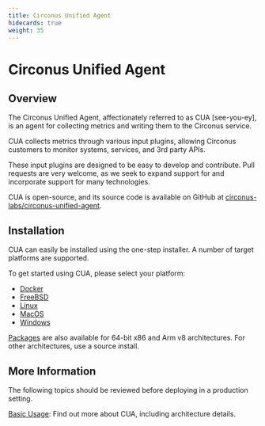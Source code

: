```yaml
---
title: Circonus Unified Agent
hidecards: true
weight: 35
---
```


# Circonus Unified Agent

## Overview

The Circonus Unified Agent, affectionately referred to as CUA [see-you-ey], is an agent for collecting metrics and writing them to the Circonus service.

CUA collects metrics through various input plugins, allowing Circonus customers to monitor systems, services, and 3rd party APIs.

These input plugins are designed to be easy to develop and contribute. Pull requests are very welcome, as we seek to expand support for and incorporate support for many technologies.

CUA is open-source, and its source code is available on GitHub at [circonus-labs/circonus-unified-agent](https://github.com/circonus-labs/circonus-unified-agent).

## Installation

CUA can easily be installed using the one-step installer. A number of target platforms are supported.

To get started using CUA, please select your platform:
- [Docker](/circonus/integrations/agents/circonus-unified-agent/docker/)
- [FreeBSD](/circonus/integrations/agents/circonus-unified-agent/freebsd/)
- [Linux](/circonus/integrations/agents/circonus-unified-agent/linux/)
- [MacOS](/circonus/integrations/agents/circonus-unified-agent/macos/)
- [Windows](/circonus/integrations/agents/circonus-unified-agent/windows/)

[Packages](https://www.github.com/circonus-labs/circonus-unified-agent/releases/latest) are also available for 64-bit x86 and Arm v8 architectures. For other architectures, use a source install.

## More Information

The following topics should be reviewed before deploying in a production setting.

[Basic Usage](/circonus/integrations/agents/circonus-unified-agent/basic_usage/): Find out more about CUA, including architecture details.

<!--
[Troubleshooting](/circonus/agents/circonus-unified-agent/troubleshooting/): Troubleshooting information for CUA.

[Guides](/circonus/agents/circonus-unified-agent/guides/): Step-by-step tutorials for using CUA.

[Security](/circonus/agents/circonus-unified-agent/security/): Information on the main security capabilities and features available to customers to ensure their environment is secure.
-->